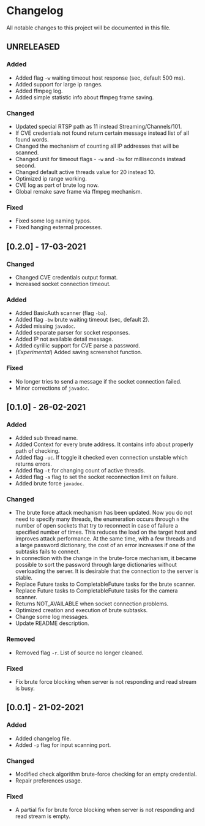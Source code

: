 # Changelog

All notable changes to this project will be documented in this file.

## UNRELEASED

### Added
- Added flag `-w` waiting timeout host response (sec, default 500 ms).
- Added support for large ip ranges.
- Added ffmpeg log.
- Added simple statistic info about ffmpeg frame saving.

### Changed
- Updated special RTSP path as 11 instead Streaming/Channels/101.
- If CVE credentials not found return certain message instead list of all found words.
- Changed the mechanism of counting all IP addresses that will be scanned.
- Changed unit for timeout flags - `-w` and `-bw` for milliseconds instead second.
- Changed default active threads value for 20 instead 10.
- Optimized ip range working.
- CVE log as part of brute log now.
- Global remake save frame via ffmpeg mechanism.

### Fixed
- Fixed some log naming typos.
- Fixed hanging external processes.

## [0.2.0] - 17-03-2021

### Changed
- Changed CVE credentials output format.
- Increased socket connection timeout.

### Added
- Added BasicAuth scanner (flag `-ba`).
- Added flag `-bw` brute waiting timeout (sec, default 2).
- Added missing `javadoc`.
- Added separate parser for socket responses.
- Added IP not available detail message.
- Added cyrillic support for CVE parse a password.
- (*Experimental*) Added saving screenshot function.

### Fixed
- No longer tries to send a message if the socket connection failed.
- Minor corrections of `javadoc`.

## [0.1.0] - 26-02-2021

### Added
- Added sub thread name.
- Added Context for every brute address. It contains info about properly path of checking.
- Added flag `-uc`. If toggle it checked even connection unstable which returns errors.
- Added flag `-t` for changing count of active threads.
- Added flag `-a` flag to set the socket reconnection limit on failure.
- Added brute force `javadoc`.

### Changed
- The brute force attack mechanism has been updated. Now you do not need to specify many threads, the enumeration occurs through `n` 
the number of open sockets that try to reconnect in case of failure a specified number of times. This reduces the load 
on the target host and improves attack performance. At the same time, with a few threads and a large password dictionary, 
the cost of an error increases if one of the subtasks fails to connect.
- In connection with the change in the brute-force mechanism, it became possible to sort the password through large 
dictionaries without overloading the server. It is desirable that the connection to the server is stable. 
- Replace Future tasks to CompletableFuture tasks for the brute scanner.
- Replace Future tasks to CompletableFuture tasks for the camera scanner.
- Returns NOT_AVAILABLE when socket connection problems.
- Optimized creation and execution of brute subtasks.
- Change some log messages.
- Update README description.

### Removed
- Removed flag `-r`. List of source no longer cleaned.

### Fixed
- Fix brute force blocking when server is not responding and read stream is busy.

## [0.0.1] - 21-02-2021

### Added 
- Added changelog file.
- Added `-p` flag for input scanning port.

### Changed
- Modified check algorithm brute-force checking for an empty credential.
- Repair preferences usage.

### Fixed
- A partial fix for brute force blocking when server is not responding and read stream is empty.
